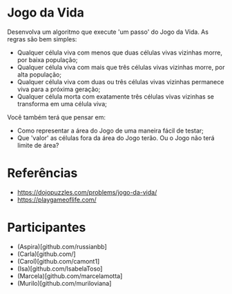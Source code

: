 # Jogo da Vida

Desenvolva um algoritmo que execute 'um passo' do Jogo da Vida. As regras são bem simples:

- Qualquer célula viva com menos que duas células vivas vizinhas morre, por baixa população;
- Qualquer célula viva com mais que três células vivas vizinhas morre, por alta população;
- Qualquer célula viva com duas ou três células vivas vizinhas permanece viva para a próxima geração;
- Qualquer célula morta com exatamente três células vivas vizinhas se transforma em uma célula viva;

Você também terá que pensar em:

- Como representar a área do Jogo de uma maneira fácil de testar;
- Que 'valor' as células fora da área do Jogo terão. Ou o Jogo não terá limite de área?

# Referências
- https://dojopuzzles.com/problems/jogo-da-vida/
- https://playgameoflife.com/

# Participantes
- (Aspira)[github.com/russianbb]
- (Carla)[github.com/]
- (Carol)[github.com/camont1]
- (Isa)[github.com/IsabelaToso]
- (Marcela)[github.com/marcelamotta]
- (Murilo)[github.com/muriloviana]
